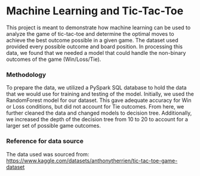 # Machine Learning and Tic-Tac-Toe

This project is meant to demonstrate how machine learning can be used to analyze the game of tic-tac-toe and determine the optimal moves to achieve the best outcome possible in a given game. The dataset used provided every possible outcome and board position. In processing this data, we found that we needed a model that could handle the non-binary outcomes of the game (Win/Loss/Tie). 


### Methodology
To prepare the data, we utilized a PySpark SQL database to hold the data that we would use for training and testing of the model. Initially, we used the RandomForest model for our dataset. This gave adequate accuracy for Win or Loss conditions, but did not account for Tie outcomes. From here, we further cleaned the data and changed models to decision tree. Additionally, we increased the depth of the decision tree from 10 to 20 to account for a larger set of possible game outcomes.


### Reference for data source
The data used was sourced from: https://www.kaggle.com/datasets/anthonytherrien/tic-tac-toe-game-dataset

